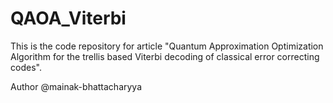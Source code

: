 # QAOA_Viterbi
This is the code repository for article "Quantum Approximation Optimization Algorithm for the trellis based Viterbi decoding of classical error correcting codes".

Author @mainak-bhattacharyya
